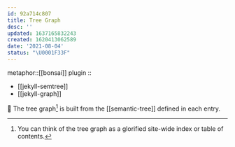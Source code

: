 ```yaml
---
id: 92a714c807
title: Tree Graph
desc: ''
updated: 1637165832243
created: 1620413062589
date: '2021-08-04'
status: "\U0001F33F"
---
```


metaphor::[[bonsai]]
plugin ::
- [[jekyll-semtree]]
- [[jekyll-graph]]


🌳 The tree graph[^ha] is built from the [[semantic-tree]] defined in each entry.

[^ha]: You can think of the tree graph as a glorified site-wide index or table of contents.
